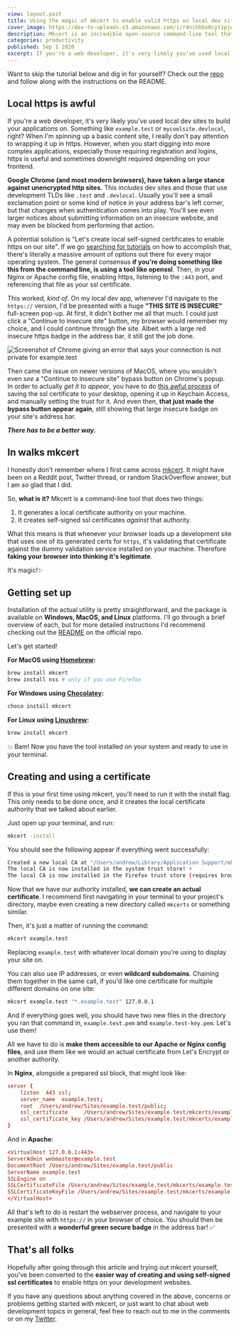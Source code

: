 ```yaml
---
view: layout.post
title: Using the magic of mkcert to enable valid https on local dev sites
cover_image: https://dev-to-uploads.s3.amazonaws.com/i/r4nihhbo0cytzpjuopvs.jpg
description: Mkcert is an incredible open-source command-line tool that generates trusted development certificates that you can use to enable https on local websites
categories: productivity
published: Sep 1 2020
excerpt: If you're a web developer, it's very likely you've used local dev sites to build your applications on. Something like example.test or mycoolsite.devlocal, right? When I'm spinning up a basic content site, I really don't pay attention to wrapping it up in https. However, when you start digging into more complex applications, especially those requiring registration and logins, https is useful and sometimes downright required depending on your frontend.
---
```


Want to skip the tutorial below and dig in for yourself? Check out the [repo](https://github.com/FiloSottile/mkcert) and follow along with the instructions on the README.

## Local https is awful

If you're a web developer, it's very likely you've used local dev sites to build your applications on. Something like `example.test` or `mycoolsite.devlocal`, right? When I'm spinning up a basic content site, I really don't pay attention to wrapping it up in https. However, when you start digging into more complex applications, especially those requiring registration and logins, https is useful and sometimes downright required depending on your frontend.

**Google Chrome (and most modern browsers), have taken a large stance against unencrypted http sites.** This *includes* dev sites and those that use development TLDs like `.test` and `.devlocal`. Usually you'll see a small exclamation point or some kind of notice in your address bar's left corner, but that changes when authentication comes into play. You'll see even larger notices about submitting information on an insecure website, and may even be blocked from performing that action.

A potential solution is "Let's create local self-signed certificates to enable https on our site". If we go [searching for tutorials](https://lmgtfy.com/?q=create+local+https+certificate) on how to accomplish that, there's literally a massive amount of options out there for every major operating system. The general consensus **if you're doing something like this from the command line, is using a tool like openssl**. Then, in your Nginx or Apache config file, enabling https, listening to the `:443` port, and referencing that file as your ssl certificate.

This worked, *kind of*. On my local dev app, whenever I'd navigate to the `https://` version, I'd be presented with a huge **"THIS SITE IS INSECURE"** full-screen pop-up. At first, it didn't bother me all that much. I could just click a "Continue to insecure site" button, my browser would remember my choice, and I could continue through the site. Albeit with a large red insecure https badge in the address bar, it still got the job done.

![Screenshot of Chrome giving an error that says your connection is not private for example.test](https://dev-to-uploads.s3.amazonaws.com/i/jdle2ctgfy7kd4xcipf6.png)

Then came the issue on newer versions of MacOS, where you wouldn't even *see* a "Continue to insecure site" bypass button on Chrome's popup. In order to actually *get it to appear*, you have to do [this awful process](https://stackoverflow.com/a/62379446) of saving the ssl certificate to your desktop, opening it up in Keychain Access, and manually setting the trust for it. And even then, **that just made the bypass button appear again**, still showing that large insecure badge on your site's address bar.

***There has to be a better way.***

## In walks mkcert

I honestly don't remember where I first came across [mkcert](https://github.com/FiloSottile/mkcert). It might have been on a Reddit post, Twitter thread, or random StackOverflow answer, but I am *so* glad that I did.

So, **what is it?** Mkcert is a command-line tool that does two things:

1. It generates a local certificate authority on your machine.
2. It creates self-signed ssl certificates *against* that authority.

What this means is that whenever your browser loads up a development site that uses one of its generated certs for `https`, it's validating that certificate against the dummy validation service installed on your machine. Therefore **faking your browser into thinking it's legitimate**.

It's magic!✨

## Getting set up

Installation of the actual utility is pretty straightforward, and the package is available on **Windows, MacOS, and Linux** platforms. I'll go through a brief overview of each, but for more detailed instructions I'd recommend checking out the [README](https://github.com/FiloSottile/mkcert/blob/master/README.md) on the official repo.

Let's get started!

**For MacOS using [Homebrew](https://brew.sh):**

```bash
brew install mkcert
brew install nss # only if you use Firefox
```

**For Windows using [Chocolatey](https://chocolatey.org/):**

```bash
choco install mkcert
```

**For Linux using [Linuxbrew](https://docs.brew.sh/Homebrew-on-Linux):**

```bash
brew install mkcert
```

💥 Bam! Now you have the tool installed on your system and ready to use in your terminal.

## Creating and using a certificate

If this is your first time using mkcert, you'll need to run it with the install flag. This only needs to be done once, and it creates the local certificate authority that we talked about earlier.

Just open up your terminal, and run:

```bash
mkcert -install
```

You should see the following appear if everything went successfully:

```bash
Created a new local CA at "/Users/andrew/Library/Application Support/mkcert" 💥
The local CA is now installed in the system trust store! ⚡️
The local CA is now installed in the Firefox trust store (requires browser restart)! 🦊
```

Now that we have our authority installed, **we can create an actual certificate**. I recommend first navigating in your terminal to your project's directory, maybe even creating a new directory called `mkcerts` or something similar.

Then, it's just a matter of running the command:

```bash
mkcert example.test
```

Replacing `example.test` with whatever local domain you're using to display your site on.

You can also use IP addresses, or even **wildcard subdomains**. Chaining them together in the same call, if you'd like one certificate for multiple different domains on one site:

```bash
mkcert example.test "*.example.test" 127.0.0.1
```

And if everything goes well, you should have two new files in the directory you ran that command in, `example.test.pem` and `example.test-key.pem`. Let's use them!

All we have to do is **make them accessible to our Apache or Nginx config files**, and use them like we would an actual certificate from Let's Encrypt or another authority.

In **Nginx**, alongside a prepared ssl block, that might look like:

```conf
server {
    listen  443 ssl;
    server_name  example.test;
    root  /Users/andrew/Sites/example.test/public;
    ssl_certificate     /Users/andrew/Sites/example.test/mkcerts/example.test.pem;
    ssl_certificate_key /Users/andrew/Sites/example.test/mkcerts/example.test-key.pem;
}
```

And in **Apache**:

```conf
<VirtualHost 127.0.0.1:443>
ServerAdmin webmaster@example.test
DocumentRoot /Users/andrew/Sites/example.test/public
ServerName example.test
SSLEngine on
SSLCertificateFile /Users/andrew/Sites/example.test/mkcerts/example.test.pem
SSLCertificateKeyFile /Users/andrew/Sites/example.test/mkcerts/example.test-key.pem
</VirtualHost> 
```

All that's left to do is restart the webserver process, and navigate to your example site with `https://` in your browser of choice. You should then be presented with a **wonderful green secure badge** in the address bar! ✅

## That's all folks

Hopefully after going through this article and trying out mkcert yourself, you've been converted to the **easier way of creating and using self-signed ssl certificates** to enable https on your development websites.

If you have any questions about anything covered in the above, concerns or problems getting started with mkcert, or just want to chat about web development topics in general, feel free to reach out to me in the comments or on my [Twitter](https://twitter.com/aschmelyun). 